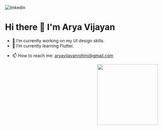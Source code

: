 
![linkedin](https://github.com/AryaV14/AryaV14/assets/99739280/22b0d006-7ca1-4b20-b7fc-864c4ac73337)



# Hi there 👋 I'm Arya Vijayan


- 🔭 I’m currently working on my UI design skills.
- 🌱 I’m currently learning Flutter.
<!-- - 👯 I’m looking to collaborate on ...
- 🤔 I’m looking for help with ... -->
<!-- - 💬 Ask me about ... -->
- 📫 How to reach me: aryavijayanrohini@gmail.com
<!-- - 😄 Pronouns: ... -->
<!-- - ⚡ Fun fact:  -->
<div id="header" align="right">
  <img src="https://media.giphy.com/media/UX4mOHLjqEq52Gkq1c/giphy.gif" width="200"/>
</div>



